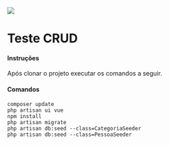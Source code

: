 
<img src="https://camo.githubusercontent.com/1df1f5421b6f6d1018aabf8c5b622ac24ecab4be2193ce08e8d8e42b90ddbcd0/68747470733a2f2f7777772e617468656e61732e6f6e6c696e652f696d672f6c6f676f5f617468656e61736f6e6c696e652e706e67">
<h1>Teste CRUD</h1>
<p>
<h4>Instruções</h4>
Após clonar o projeto executar os comandos a seguir.
</p>
<p>
<h4>Comandos</h4>
<code>composer update</code><br>
<code>php artisan ui vue</code><br>
<code>npm install</code><br>
<code>php artisan migrate</code><br>
<code>php artisan db:seed --class=CategoriaSeeder</code><br>
<code>php artisan db:seed --class=PessoaSeeder</code><br>
</p>


